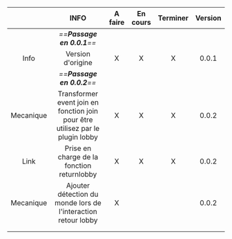 
|           |                                      INFO                                      | A faire | En cours | Terminer | Version |
| :-------: | :----------------------------------------------------------------------------: | :-----: | :------: | :------: | :-----: |
|           |                           *==**Passage en 0.0.1**==*                           |         |          |          |         |
|   Info    |                               Version d'origine                                |    X    |    X     |    X     |  0.0.1  |
|           |                           *==**Passage en 0.0.2**==*                           |         |          |          |         |
| Mecanique | Transformer event join en fonction join pour être utilisez par le plugin lobby |    X    |    X     |    X     |  0.0.2  |
|   Link    |                   Prise en charge de la fonction returnlobby                   |    X    |    X     |    X     |  0.0.2  |
| Mecanique |         Ajouter détection du monde lors de l'interaction retour lobby          |    X    |          |          |  0.0.2  |
|           |                                                                                |         |          |          |         |
|           |                                                                                |         |          |          |         |

